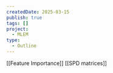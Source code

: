 ```yaml
---
createdDate: 2025-03-15
publish: true
tags: []
project:
  - MLEM
type:
  - Outline
---
```

[[Feature Importance]]
[[SPD matrices]]
